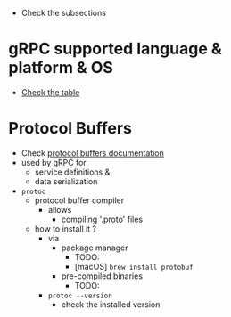 * Check the subsections

# gRPC supported language & platform & OS
* [Check the table](https://grpc.io/docs/#official-support)

# Protocol Buffers
* Check [protocol buffers documentation](https://protobuf.dev)
* used by gRPC for
  * service definitions &
  * data serialization
* `protoc`
  * protocol buffer compiler
    * allows
      * compiling '.proto' files
  * how to install it ?
    * via
      * package manager
        * TODO:
        * [macOS] `brew install protobuf`
      * pre-compiled binaries
        * TODO:
    * `protoc --version`
      * check the installed version
